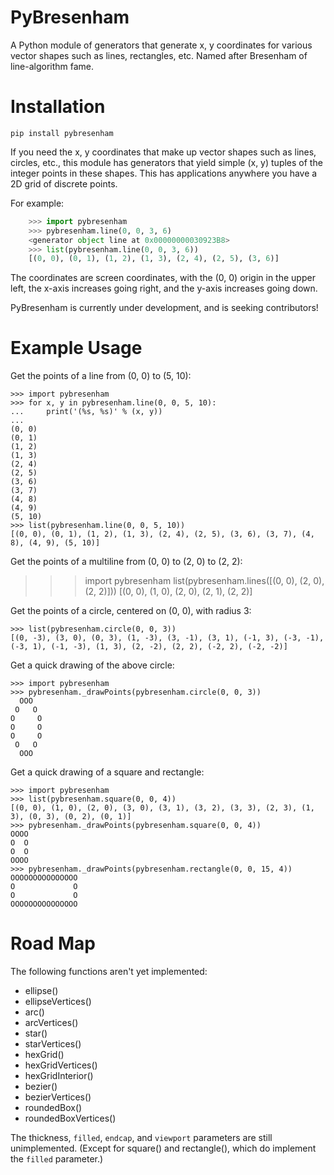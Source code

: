 # PyBresenham
A Python module of generators that generate x, y coordinates for various vector shapes such as lines, rectangles, etc. Named after Bresenham of line-algorithm fame.

Installation
============

    pip install pybresenham

If you need the x, y coordinates that make up vector shapes such as lines, circles, etc., this module has generators that yield simple (x, y) tuples of the integer points in these shapes. This has applications anywhere you have a 2D grid of discrete points.

For example:

```python
    >>> import pybresenham
    >>> pybresenham.line(0, 0, 3, 6)
    <generator object line at 0x00000000030923B8>
    >>> list(pybresenham.line(0, 0, 3, 6))
    [(0, 0), (0, 1), (1, 2), (1, 3), (2, 4), (2, 5), (3, 6)]
```

The coordinates are screen coordinates, with the (0, 0) origin in the upper left, the x-axis increases going right, and the y-axis increases going down.

PyBresenham is currently under development, and is seeking contributors!



Example Usage
=============

Get the points of a line from (0, 0) to (5, 10):

    >>> import pybresenham
    >>> for x, y in pybresenham.line(0, 0, 5, 10):
    ...     print('(%s, %s)' % (x, y))
    ...
    (0, 0)
    (0, 1)
    (1, 2)
    (1, 3)
    (2, 4)
    (2, 5)
    (3, 6)
    (3, 7)
    (4, 8)
    (4, 9)
    (5, 10)
    >>> list(pybresenham.line(0, 0, 5, 10))
    [(0, 0), (0, 1), (1, 2), (1, 3), (2, 4), (2, 5), (3, 6), (3, 7), (4, 8), (4, 9), (5, 10)]

Get the points of a multiline from (0, 0) to (2, 0) to (2, 2):

>>> import pybresenham
>>> list(pybresenham.lines([(0, 0), (2, 0), (2, 2)]))
[(0, 0), (1, 0), (2, 0), (2, 1), (2, 2)]

Get the points of a circle, centered on (0, 0), with radius 3:

    >>> list(pybresenham.circle(0, 0, 3))
    [(0, -3), (3, 0), (0, 3), (1, -3), (3, -1), (3, 1), (-1, 3), (-3, -1), (-3, 1), (-1, -3), (1, 3), (2, -2), (2, 2), (-2, 2), (-2, -2)]

Get a quick drawing of the above circle:

    >>> import pybresenham
    >>> pybresenham._drawPoints(pybresenham.circle(0, 0, 3))
      OOO
     O   O
    O     O
    O     O
    O     O
     O   O
      OOO

Get a quick drawing of a square and rectangle:

    >>> import pybresenham
    >>> list(pybresenham.square(0, 0, 4))
    [(0, 0), (1, 0), (2, 0), (3, 0), (3, 1), (3, 2), (3, 3), (2, 3), (1, 3), (0, 3), (0, 2), (0, 1)]
    >>> pybresenham._drawPoints(pybresenham.square(0, 0, 4))
    OOOO
    O  O
    O  O
    OOOO
    >>> pybresenham._drawPoints(pybresenham.rectangle(0, 0, 15, 4))
    OOOOOOOOOOOOOOO
    O             O
    O             O
    OOOOOOOOOOOOOOO

Road Map
========

The following functions aren't yet implemented:

* ellipse()
* ellipseVertices()
* arc()
* arcVertices()
* star()
* starVertices()
* hexGrid()
* hexGridVertices()
* hexGridInterior()
* bezier()
* bezierVertices()
* roundedBox()
* roundedBoxVertices()

The thickness, `filled`, `endcap`, and `viewport` parameters are still unimplemented. (Except for square() and rectangle(), which do implement the `filled` parameter.)
